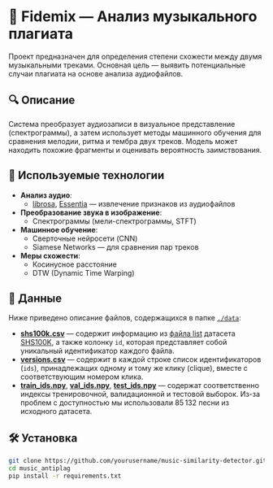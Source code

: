 # 🎵 Fidemix — Анализ музыкального плагиата

Проект предназначен для определения степени схожести между двумя музыкальными треками. Основная цель — выявить потенциальные случаи плагиата на основе анализа аудиофайлов.

## 🔍 Описание

Система преобразует аудиозаписи в визуальное представление (спектрограммы), а затем использует методы машинного обучения для сравнения мелодии, ритма и тембра двух треков. Модель может находить похожие фрагменты и оценивать вероятность заимствования.

## 🧠 Используемые технологии

- **Анализ аудио**:  
  - [librosa](https://librosa.org/), [Essentia](https://essentia.upf.edu/) — извлечение признаков из аудиофайлов
- **Преобразование звука в изображение**:
  - Спектрограммы (мели-спектрограммы, STFT)
- **Машинное обучение**:
  - Сверточные нейросети (CNN)
  - Siamese Networks — для сравнения пар треков
- **Меры схожести**:
  - Косинусное расстояние
  - DTW (Dynamic Time Warping)

## 📁 Данные

Ниже приведено описание файлов, содержащихся в папке [`./data`](./data/):

* **[shs100k.csv](./data/interim/shs100k.csv)** — содержит информацию из [файла list](https://github.com/NovaFrost/SHS100K/blob/master/list) датасета [SHS100K](https://github.com/NovaFrost/SHS100K), а также колонку `id`, которая представляет собой уникальный идентификатор каждого файла.
* **[versions.csv](./data/interim/versions.csv)** — содержит в каждой строке список идентификаторов (`ids`), принадлежащих одному и тому же клику (clique), вместе с соответствующим номером клика.
* **[train_ids.npy](./data/splits/train_ids.npy)**, **[val_ids.npy](./data/splits/val_ids.npy)**, **[test_ids.npy](./data/splits/test_ids.npy)** — содержат соответственно индексы тренировочной, валидационной и тестовой выборок. Из-за проблем с доступностью мы использовали 85 132 песни из исходного датасета.

## 🛠️ Установка

```bash
git clone https://github.com/yourusername/music-similarity-detector.git
cd music_antiplag
pip install -r requirements.txt
